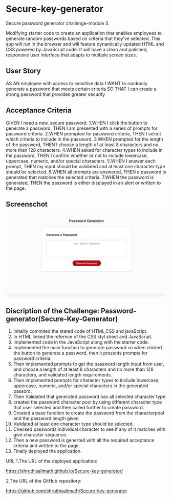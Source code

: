 # Secure-key-generator
Secure password generator challenge-module 3.


Modifying  starter code to create an application that enables employees to generate random passwords based on criteria that they’ve selected.
This app will run in the browser and will feature dynamically updated HTML and CSS powered by JavaScript code. It will have a clean and polished, responsive user interface that adapts to multiple screen sizes.

## User Story
AS AN employee with access to sensitive data
I WANT to randomly generate a password that meets certain criteria
SO THAT I can create a strong password that provides greater security

## Acceptance Criteria
GIVEN I need a new, secure password.
 1.WHEN I click the button to generate a password,
    THEN I am presented with a series of prompts for password criteria.
 2.WHEN prompted for password criteria,
    THEN I select which criteria to include in the password.
 3.WHEN prompted for the length of the password,
    THEN I choose a length of at least 8 characters and no more than 128 characters.
 4.WHEN asked for character types to include in the password,
    THEN I confirm whether or not to include lowercase, uppercase, numeric, and/or special characters.
 5.WHEN I answer each prompt,
    THEN my input should be validated and at least one character type should be selected.
 6.WHEN all prompts are answered,
    THEN a password is generated that matches the selected criteria.
 7.WHEN the password is generated,
    THEN the password is either displayed in an alert or written to the page.

## Screenschot

![Password-Generator](./assets/Images/Password-generator.png)

## Discription of the Challenge: Password-generator(Secure-Key-Generator)

1. Initailly commited the stared code of HTML,CSS and javaScript.
2. In HTML linked  the refernce of the CSS styl sheet and JavaScript.
3. Implemented code in the JavaScript along with the starter code.
4. Implemented the main function to generate password so when clicked the button
    to generate a password, then it presents prompts for password criteria.
5. Then implemented prompts to get the password length input from user,
   and choose a length of at least 8 characters and no more than 128 characters,
   and validated length requirements.
6. Then implemented prompts for character types to include lowercase, uppercase, 
    numeric, and/or special characters in the generated passord.
7. Then Validated that generated password has all selected character type.
8. created the password character pool by using different character type that user selected 
    and then called further to create password.
9. Created a base function to create the password from the characterpool and the password 
    length given.
10. Validated at least one character type should be selected.
11. Checked passwords individual character to see if any of it matches with give character
     sequence.
12. Then a new password is generted with all the required acceptance criteria and written to 
    the page.
13. Finally deployed the application.

URL
1.The URL of the deployed application:

https://shruthisalimath.github.io/Secure-key-generator/

2.The URL of the GitHub repository:

https://github.com/shruthisalimath/Secure-key-generator






